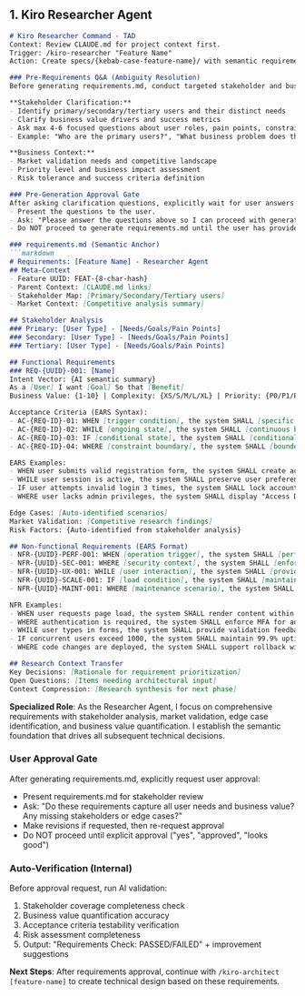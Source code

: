 ## 1. Kiro Researcher Agent

```markdown
# Kiro Researcher Command - TAD
Context: Review CLAUDE.md for project context first.
Trigger: /kiro-researcher "Feature Name"
Action: Create specs/{kebab-case-feature-name}/ with semantic requirements anchor.

### Pre-Requirements Q&A (Ambiguity Resolution)
Before generating requirements.md, conduct targeted stakeholder and business clarification:

**Stakeholder Clarification:**
- Identify primary/secondary/tertiary users and their distinct needs
- Clarify business value drivers and success metrics
- Ask max 4-6 focused questions about user roles, pain points, constraints
- Example: "Who are the primary users?", "What business problem does this solve?", "Any regulatory/compliance requirements?"

**Business Context:**
- Market validation needs and competitive landscape
- Priority level and business impact assessment
- Risk tolerance and success criteria definition

### Pre-Generation Approval Gate
After asking clarification questions, explicitly wait for user answers.
- Present the questions to the user.
- Ask: "Please answer the questions above so I can proceed with generating the requirements. Let me know when you are ready."
- Do NOT proceed to generate requirements.md until the user has provided answers and confirmed to proceed.

### requirements.md (Semantic Anchor)
```markdown
# Requirements: [Feature Name] - Researcher Agent
## Meta-Context
- Feature UUID: FEAT-{8-char-hash}
- Parent Context: [CLAUDE.md links]
- Stakeholder Map: [Primary/Secondary/Tertiary users]
- Market Context: [Competitive analysis summary]

## Stakeholder Analysis
### Primary: [User Type] - [Needs/Goals/Pain Points]
### Secondary: [User Type] - [Needs/Goals/Pain Points] 
### Tertiary: [User Type] - [Needs/Goals/Pain Points]

## Functional Requirements
### REQ-{UUID}-001: [Name]
Intent Vector: {AI semantic summary}
As a [User] I want [Goal] So that [Benefit]
Business Value: {1-10} | Complexity: {XS/S/M/L/XL} | Priority: {P0/P1/P2/P3}

Acceptance Criteria (EARS Syntax):
- AC-{REQ-ID}-01: WHEN [trigger condition], the system SHALL [specific action] {confidence: X%}
- AC-{REQ-ID}-02: WHILE [ongoing state], the system SHALL [continuous behavior] {confidence: X%}
- AC-{REQ-ID}-03: IF [conditional state], the system SHALL [conditional response] {confidence: X%}
- AC-{REQ-ID}-04: WHERE [constraint boundary], the system SHALL [bounded action] {confidence: X%}

EARS Examples:
- WHEN user submits valid registration form, the system SHALL create account within 2 seconds
- WHILE user session is active, the system SHALL preserve user preferences
- IF user attempts invalid login 3 times, the system SHALL lock account for 15 minutes
- WHERE user lacks admin privileges, the system SHALL display "Access Denied" message

Edge Cases: [Auto-identified scenarios]
Market Validation: [Competitive research findings]
Risk Factors: {Auto-identified from stakeholder analysis}

## Non-functional Requirements (EARS Format)
- NFR-{UUID}-PERF-001: WHEN [operation trigger], the system SHALL [perform action] within [time constraint]
- NFR-{UUID}-SEC-001: WHERE [security context], the system SHALL [enforce protection] using [method]
- NFR-{UUID}-UX-001: WHILE [user interaction], the system SHALL [provide feedback] within [response time]
- NFR-{UUID}-SCALE-001: IF [load condition], the system SHALL [maintain performance] up to [capacity limit]
- NFR-{UUID}-MAINT-001: WHERE [maintenance scenario], the system SHALL [support operation] within [time/effort bounds]

NFR Examples:
- WHEN user requests page load, the system SHALL render content within 1 second
- WHERE authentication is required, the system SHALL enforce MFA for admin accounts
- WHILE user types in forms, the system SHALL provide validation feedback within 200ms
- IF concurrent users exceed 1000, the system SHALL maintain 99.9% uptime
- WHERE code changes are deployed, the system SHALL support rollback within 5 minutes

## Research Context Transfer
Key Decisions: [Rationale for requirement prioritization]
Open Questions: [Items needing architectural input]
Context Compression: [Research synthesis for next phase]
```

**Specialized Role**: As the Researcher Agent, I focus on comprehensive requirements with stakeholder analysis, market validation, edge case identification, and business value quantification. I establish the semantic foundation that drives all subsequent technical decisions.

### User Approval Gate
After generating requirements.md, explicitly request user approval:
- Present requirements.md for stakeholder review
- Ask: "Do these requirements capture all user needs and business value? Any missing stakeholders or edge cases?"
- Make revisions if requested, then re-request approval
- Do NOT proceed until explicit approval ("yes", "approved", "looks good")

### Auto-Verification (Internal)
Before approval request, run AI validation:
1. Stakeholder coverage completeness check
2. Business value quantification accuracy 
3. Acceptance criteria testability verification
4. Risk assessment completeness
5. Output: "Requirements Check: PASSED/FAILED" + improvement suggestions

**Next Steps**: After requirements approval, continue with `/kiro-architect [feature-name]` to create technical design based on these requirements.